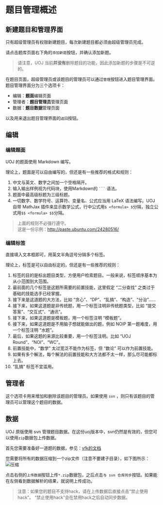 # 题目管理概述

## 新建题目和管理界面

只有超级管理员有权限新建题目，每次新建题目都必须由超级管理员完成。

请点击题库页面右下角的`添加新题`按钮，并确认添加新题。

> 请注意，UOJ 当前**并没有**删除题目的功能，因此添加新题的步骤是不可逆的。

在题目页面，超级管理员或该题目的管理员可以通过`管理`按钮进入题目管理界面。题目管理界面分为三个选项卡：

- 编辑：**题面**编辑页面
- 管理者：**题目管理员**管理页面
- 数据：**题目数据**管理页面

以及用来退出题目管理界面的`返回`按钮。

## 编辑

### 编辑题面

UOJ 的题面使用 Markdown 编写。

理论上，题面是可以自由编写的，但还是有一些推荐的格式和规则：

1. 中文与英文、数字之间加一个空格隔开。
2. 输入输出样例视为代码块，使用Markdown的 <code>```</code> 语法。
3. 题面中最高级标题为三级标题。
4. 一切数字、数学符号、运算符、变量名、公式应当用 LaTeX 语法编写。UOJ 自带 MathJax 插件来显示数学公式，行中公式用`$ <formula> $`分隔，独立公式用`$$ <formula> $$`分隔。

> 上面的规则不必强行遵守。  
> 这是一份示例：http://paste.ubuntu.com/24280516/

### 编辑标签

直接填入文本框即可，用英文半角逗号分隔多个标签。

理论上，标签是可以自由标定的，但还是有一些推荐的规则：

1. 标签的目的是标出题目类型，方便用户检索题目。一般来说，标签顺序基本为从小范围到大范围。
2. 最前面的几个标签是这题所需要的前置技能，这里假定 “二分查找” 之类过于基础的技能选手已经掌握。
3. 接下来是这道题的大方法，比如 “贪心”、“DP”、“乱搞”、“构造”、“分治”……
4. 接下来，如果这道题是非传统题，用一个标签注明非传统题类型，比如 “提交答案”、“交互式”、“通讯”。
5. 接下来，如果这道题是模板题，用一个标签注明 “模板题”。
6. 接下来，如果这道题是不用脑子想就能做出的题，例如 NOIP 第一题难度，用一个标签注明 “水题”。
7. 最后，如果这题的来源比较重要，用一个标签注明。比如 “UOJ Round”、“NOI”、“WC”。
8. 前置技能中，“数学” 太过宽泛不能作为标签，但 “数论” 可以作为前置技能。
9. 如果有多个解法，每个解法的前置技能和大方法都不太一样，那么尽可能都标上去。
10. “乱搞” 标签不宜滥用。

## 管理者

这个选项卡用来增加和删除该题目的管理员。如果使用 `svn` ，则只有该题目的管理员可以管理这个题目的数据。

## 数据

UOJ 原版使用 svn 管理题目数据。在这份uoj版本中，svn仍然是有效的，但您可以使用`zip`数据包上传数据。

首先您需要准备好一道题的数据，参见：[vfk的文档](https://vfleaking.github.io/uoj/problem/)


您需要将所有的数据压缩到一个zip文件（注意不要建子目录），如下图所示：
![压缩](http://i1.piimg.com/567571/fa8e54f093b6ede2.png)

点击右侧的`上传数据`按钮上传`*.zip`数据包，之后点击`与 svn 仓库同步`按钮。如果能在左侧看到数据解析的结果，就说明上传成功。

> 注意：如果您的题目不支持hack，请在上传数据后直接点击“禁止使用hack”。
> “禁止使用hack”会在禁用hack之后自动同步数据。

